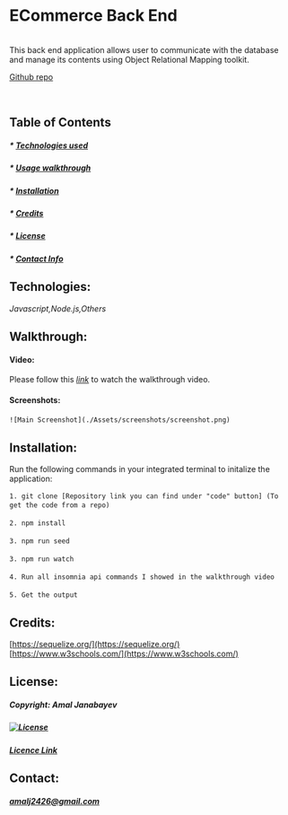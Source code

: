# ECommerce Back End 


  <br>
  This back end application allows user to communicate with the database and manage its contents using Object Relational Mapping toolkit. 

  <br>

   [Github repo](https://github.com/Amal31497/ECommerce)

  <br>

  ## Table of Contents 
 
  ##### * [Technologies used](#Technologies)
  ##### * [Usage walkthrough](#Walkthrough)
  ##### * [Installation](#Installation)
  ##### * [Credits](#Credits)
  ##### * [License](#License)
  ##### * [Contact Info](#Contact)


  ## Technologies:
   _*Javascript,Node.js,Others*_

  ## Walkthrough:
  #### Video:
  Please follow this *[link](https://youtu.be/keoOH4314Xo)* to watch the walkthrough video.

  #### Screenshots:
    ![Main Screenshot](./Assets/screenshots/screenshot.png)

  ## Installation:
  Run the following commands in your integrated terminal to initalize the application:

    1. git clone [Repository link you can find under "code" button] (To get the code from a repo)

    2. npm install

    3. npm run seed

    3. npm run watch

    4. Run all insomnia api commands I showed in the walkthrough video

    5. Get the output
  
  ## Credits:
  [https://sequelize.org/](https://sequelize.org/)
  [https://www.w3schools.com/](https://www.w3schools.com/)
  []()

  ## License: 

  ##### Copyright: Amal Janabayev

  ##### [![License](https://img.shields.io/badge/License-BSD%203--Clause-blue.svg)](https://opensource.org/licenses/BSD-3-Clause)

  ##### [Licence Link](https://opensource.org/licenses/BSD-3-Clause)


  ## Contact: 

  ##### amalj2426@gmail.com
